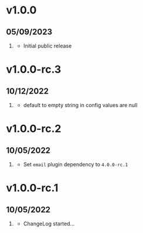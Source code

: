 # v1.0.0
## 05/09/2023

1. [](#new)
   * Initial public release

# v1.0.0-rc.3
##  10/12/2022

1. [](#bugfix)
   * default to empty string in config values are null

# v1.0.0-rc.2
##  10/05/2022

1. [](#bugfix)
   * Set `email` plugin dependency to `4.0.0-rc.1`

# v1.0.0-rc.1
##  10/05/2022

1. [](#new)
    * ChangeLog started...
